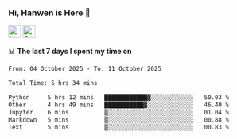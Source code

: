 ### Hi, Hanwen is Here 👋
<p>
	<a href="https://www.linkedin.com/in/liu-hanwen/"><img src="https://img.shields.io/badge/@hanwen-0A66C2?style=flat&logo=LinkedIn&logoColor=white" alt="Linkedin"  height="25px"/></a> 
	<a href="https://scholar.google.com/citations?user=HDF0su0AAAAJ"><img src="https://img.shields.io/badge/scholar-4385FE.svg?&style=plastic&logo=google-scholar&logoColor=white" alt="Google Scholar" height="25px"> </a>
</p>

📊 **The last 7 days I spent my time on** 
<!--START_SECTION:waka-->

```txt
From: 04 October 2025 - To: 11 October 2025

Total Time: 5 hrs 34 mins

Python     5 hrs 12 mins   ████████████▓░░░░░░░░░░░░   50.03 %
Other      4 hrs 49 mins   ███████████▓░░░░░░░░░░░░░   46.40 %
Jupyter    6 mins          ▒░░░░░░░░░░░░░░░░░░░░░░░░   01.04 %
Markdown   5 mins          ▒░░░░░░░░░░░░░░░░░░░░░░░░   00.88 %
Text       5 mins          ▒░░░░░░░░░░░░░░░░░░░░░░░░   00.83 %
```

<!--END_SECTION:waka-->


<!--
**david990917/david990917** is a ✨ _special_ ✨ repository because its `README.md` (this file) appears on your GitHub profile.

Here are some ideas to get you started:

- 🔭 I’m currently working on ...
- 🌱 I’m currently learning ...
- 👯 I’m looking to collaborate on ...
- 🤔 I’m looking for help with ...
- 💬 Ask me about ...
- 📫 How to reach me: ...
- 😄 Pronouns: ...
- ⚡ Fun fact: ...
-->
